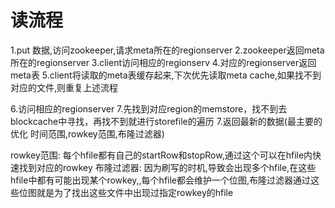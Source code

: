 # 读流程
<!-- 查找meta 表 -->
1.put 数据,访问zookeeper,请求meta所在的regionserver
2.zookeeper返回meta所在的regionserver
3.client访问相应的regionserv
4.对应的regionserver返回meta表
5.client将读取的meta表缓存起来,下次优先读取meta cache,如果找不到对应的文件,则重复上述流程
<!-- get请求 -->
6.访问相应的regionserver
7.先找到对应region的memstore，找不到去blockcache中寻找，再找不到就进行storefile的遍历
7.返回最新的数据(最主要的优化 时间范围,rowkey范围,布隆过滤器)


rowkey范围:
    每个hfile都有自己的startRow和stopRow,通过这个可以在hfile内快速找到对应的rowkey
布隆过滤器:
    因为刷写的时机,导致会出现多个hfile,在这些hfile中都有可能出现某个rowkey,,每个hfile都会维护一个位图,布隆过滤器通过这些位图就是为了找出这些文件中出现过指定rowkey的hfile

